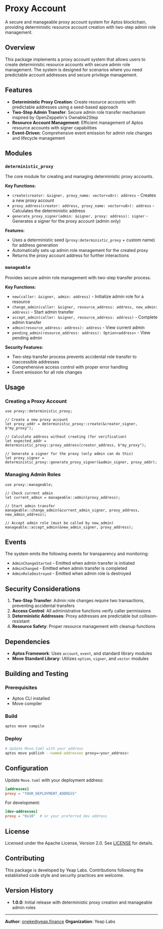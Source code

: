 # Proxy Account

A secure and manageable proxy account system for Aptos blockchain, providing deterministic resource account creation with two-step admin role management.

## Overview

This package implements a proxy account system that allows users to create deterministic resource accounts with secure admin role management. The system is designed for scenarios where you need predictable account addresses and secure privilege management.

## Features

- **Deterministic Proxy Creation**: Create resource accounts with predictable addresses using a seed-based approach
- **Two-Step Admin Transfer**: Secure admin role transfer mechanism inspired by OpenZeppelin's Ownable2Step
- **Resource Account Management**: Efficient management of Aptos resource accounts with signer capabilities
- **Event-Driven**: Comprehensive event emission for admin role changes and lifecycle management

## Modules

### `deterministic_proxy`

The core module for creating and managing deterministic proxy accounts.

**Key Functions:**
- `create(creator: &signer, proxy_name: vector<u8>): address` - Creates a new proxy account
- `proxy_address(creator: address, proxy_name: vector<u8>): address` - Calculates the deterministic address
- `generate_proxy_signer(admin: &signer, proxy: address): signer` - Generates a signer for the proxy account (admin only)

**Features:**
- Uses a deterministic seed (`proxy:deterministic_proxy` + custom name) for address generation
- Automatically sets up admin role management for the created proxy
- Returns the proxy account address for further interactions

### `manageable`

Provides secure admin role management with two-step transfer process.

**Key Functions:**
- `new(caller: &signer, admin: address)` - Initialize admin role for a resource
- `change_admin(caller: &signer, resource_address: address, new_admin: address)` - Start admin transfer
- `accept_admin(caller: &signer, resource_address: address)` - Complete admin transfer
- `admin(resource_address: address): address` - View current admin
- `pending_admin(resource_address: address): Option<address>` - View pending admin

**Security Features:**
- Two-step transfer process prevents accidental role transfer to inaccessible addresses
- Comprehensive access control with proper error handling
- Event emission for all role changes

## Usage

### Creating a Proxy Account

```move
use proxy::deterministic_proxy;

// Create a new proxy account
let proxy_addr = deterministic_proxy::create(&creator_signer, b"my_proxy");

// Calculate address without creating (for verification)
let expected_addr = deterministic_proxy::proxy_address(creator_address, b"my_proxy");

// Generate a signer for the proxy (only admin can do this)
let proxy_signer = deterministic_proxy::generate_proxy_signer(&admin_signer, proxy_addr);
```

### Managing Admin Roles

```move
use proxy::manageable;

// Check current admin
let current_admin = manageable::admin(proxy_address);

// Start admin transfer
manageable::change_admin(&current_admin_signer, proxy_address, new_admin_address);

// Accept admin role (must be called by new_admin)
manageable::accept_admin(&new_admin_signer, proxy_address);
```

## Events

The system emits the following events for transparency and monitoring:

- `AdminChangeStarted` - Emitted when admin transfer is initiated
- `AdminChanged` - Emitted when admin transfer is completed
- `AdminRoleDestroyed` - Emitted when admin role is destroyed

## Security Considerations

1. **Two-Step Transfer**: Admin role changes require two transactions, preventing accidental transfers
2. **Access Control**: All administrative functions verify caller permissions
3. **Deterministic Addresses**: Proxy addresses are predictable but collision-resistant
4. **Resource Safety**: Proper resource management with cleanup functions

## Dependencies

- **Aptos Framework**: Uses `account`, `event`, and standard library modules
- **Move Standard Library**: Utilizes `option`, `signer`, and `vector` modules

## Building and Testing

### Prerequisites

- Aptos CLI installed
- Move compiler

### Build

```bash
aptos move compile
```

### Deploy

```bash
# Update Move.toml with your address
aptos move publish --named-addresses proxy=<your_address>
```

## Configuration

Update `Move.toml` with your deployment address:

```toml
[addresses]
proxy = "YOUR_DEPLOYMENT_ADDRESS"
```

For development:

```toml
[dev-addresses]
proxy = "0x10"  # or your preferred dev address
```

## License

Licensed under the Apache License, Version 2.0. See [LICENSE](LICENSE) for details.

## Contributing

This package is developed by Yeap Labs. Contributions following the established code style and security practices are welcome.

## Version History

- **1.0.0**: Initial release with deterministic proxy creation and manageable admin roles

---

**Author**: oneke@yeap.finance
**Organization**: Yeap Labs
